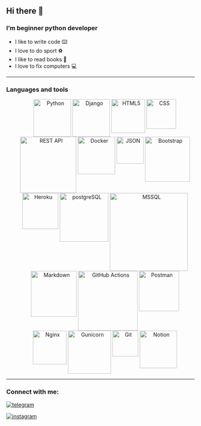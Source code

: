 ## Hi there 👋
### I’m beginner python developer
- I like to write code :keyboard:
- I love to do sport 	:soccer:
- I like to read books :open_book:
- I love to fix computers :computer:
-- -
### Languages and tools

<!--![Python](https://img.shields.io/badge/-python-9cf)-->
</h3>
<ul align="center">
  <img
    align="top"
    alt="Python"
    width="100px"
    src="https://img.shields.io/badge/Python-3776AB?style=for-the-badge&logo=python&logoColor=white"
  />  
  <img
    align="top"
    alt="Django"
    width="100px"
    src="https://img.shields.io/badge/Django-092E20?style=for-the-badge&logo=django&logoColor=white" 
  />
  <img
    align="top"
    alt="HTML5"
    width="90px"
    src="https://img.shields.io/badge/HTML5-E34F26?style=for-the-badge&logo=html5&logoColor=white"
  >
  <img
    align="top"
    alt="CSS"
    width="79px"
    src="https://img.shields.io/badge/CSS3-1572B6?style=for-the-badge&logo=css3&logoColor=white"
  />
  <img
    align="top"
    alt="REST API"
    width="150px"
    src="https://img.shields.io/badge/DJANGO-REST-ff1709?style=for-the-badge&logo=django&logoColor=white&color=ff1709&labelColor=gray"
  />
  <img
    align="top"
    alt="Docker"
    width="100px"
    src="https://img.shields.io/badge/docker-%230db7ed.svg?style=for-the-badge&logo=docker&logoColor=white"
  >
  <img
    align="top"
    alt="JSON"
    width="72px"
    src="https://img.shields.io/badge/JWT-black?style=for-the-badge&logo=JSON%20web%20tokens"
  >  
  <img
    align="top"
    alt="Bootstrap"
    width="120px"
    src="https://img.shields.io/badge/Bootstrap-563D7C?style=for-the-badge&logo=bootstrap&logoColor=white"
  />    
  <img
    align="top"
    alt="Heroku"
    width="96px"
    src="https://img.shields.io/badge/Heroku-430098?style=for-the-badge&logo=heroku&logoColor=white"
  > 
  <img
    align="top"
    alt="postgreSQL"
    width="130px"
    src="https://img.shields.io/badge/PostgreSQL-316192?style=for-the-badge&logo=postgresql&logoColor=white"
  >
  <img
    align="top"
    alt="MSSQL"
    width="208px"
    src="https://img.shields.io/badge/Microsoft_SQL_Server-CC2927?style=for-the-badge&logo=microsoft-sql-server&logoColor=white"
  >
  <img
    align="top"
    alt="Markdown"
    width="122px"
    src="https://img.shields.io/badge/Markdown-000000?style=for-the-badge&logo=markdown&logoColor=white" 
  >
  <img
    align="top"
    alt="GitHub Actions"
    width="159px"
    src="https://img.shields.io/badge/github%20actions-%232671E5.svg?style=for-the-badge&logo=githubactions&logoColor=white" 
  >
<img
    align="top"
    alt="Postman"
    width="107px"
    src="https://img.shields.io/badge/Postman-FF6C37?style=for-the-badge&logo=postman&logoColor=white" 
  >
<img
    align="top"
    alt="Nginx"
    width="90px"
    src="https://img.shields.io/badge/nginx-%23009639.svg?style=for-the-badge&logo=nginx&logoColor=white" 
  >
<img
    align="top"
    alt="Gunicorn"
    width="115px"
    src="https://img.shields.io/badge/gunicorn-%298729.svg?style=for-the-badge&logo=gunicorn&logoColor=white" 
  >
<img
    align="top"
    alt="Git"
    width="69px"
    src="https://img.shields.io/badge/git-%23F05033.svg?style=for-the-badge&logo=git&logoColor=white" 
  >
<img
    align="top"
    alt="Notion"
    width="100px"
    src="https://img.shields.io/badge/Notion-%23000000.svg?style=for-the-badge&logo=notion&logoColor=white" 
  >
</ul>  
<hr>


<!--
**margoloko/margoloko** is a ✨ _special_ ✨ repository because its `README.md` (this file) appears on your GitHub profile.

Here are some ideas to get you started:

- 🔭 I’m currently working on ...
- 🌱 I’m currently learning ...
- 👯 I’m looking to collaborate on ...
- 🤔 I’m looking for help with ...
- 💬 Ask me about ...
- 📫 How to reach me: ...
- 😄 Pronouns: ...
- ⚡ Fun fact: ...
-->

### Connect with me:
[![telegram](https://img.shields.io/badge/Telegram-2CA5E0?style=for-the-badge&logo=telegram&logoColor=white)](https://t.me/margoloko)

[![instagram](https://img.shields.io/badge/Instagram-E4405F?style=for-the-badge&logo=instagram&logoColor=white)](https://www.instagram.com/margoloko1)

